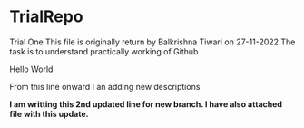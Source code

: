 # TrialRepo
Trial One
This file is originally return by Balkrishna Tiwari on 27-11-2022
The task is to understand practically working of Github

Hello World

From this line onward I an adding new descriptions


**I am writting this 2nd updated line for new branch. I have also attached file with this update.**
